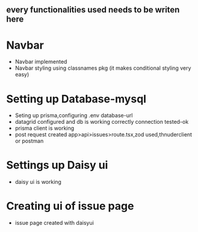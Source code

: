 ## every functionalities used needs to be writen here 

# Navbar 
-   Navbar implemented 
-   Navbar styling using classnames pkg (it makes conditional styling very easy)

# Setting up Database-mysql
-   Seting up prisma,configuring .env database-url 
-   datagrid configured and db is working correctly connection tested-ok
-   prisma client is working 
-   post request created app>api>issues>route.tsx,zod used,thnuderclient or postman

# Settings up Daisy ui
-   daisy ui is working 

# Creating ui of issue page 
-   issue page created with daisyui

